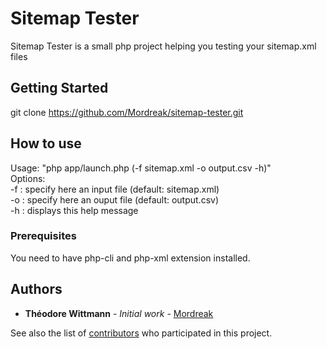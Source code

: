# Sitemap Tester

Sitemap Tester is a small php project helping you testing your sitemap.xml files

## Getting Started

git clone https://github.com/Mordreak/sitemap-tester.git<br>

## How to use

Usage: "php app/launch.php (-f sitemap.xml -o output.csv -h)"<br/>
Options:<br/>
-f : specify here an input file (default: sitemap.xml)<br/>
-o : specify here an ouput file (default: output.csv)<br/>
-h : displays this help message<br/>

### Prerequisites

You need to have php-cli and php-xml extension installed.

## Authors

* **Théodore Wittmann** - *Initial work* - [Mordreak](https://github.com/Mordreak)

See also the list of [contributors](https://github.com/Mordreak/sitemap-tester/contributors) who participated in this project.